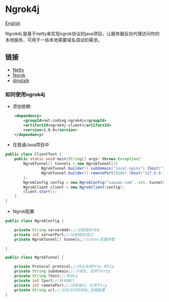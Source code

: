 # Ngrok4j
[English](./README.md)

Ngrok4j 是基于netty来实现ngrok协议的java项目，让服务器反向代理访问你的本地服务，可用于一些本地需要域名调试的需求。
## 链接
* [Netty](https://github.com/netty/netty)
* [Ngrok](https://ngrok.com/)
* [dingtalk](https://open.dingtalk.com/document/resourcedownload/http-intranet-penetration)

### 如何使用ngrok4j
* 添加依赖:
```xml
    <dependency>
        <groupId>net.coding.ngrok4j</groupId>
        <artifactId>ngrok4j-client</artifactId>
        <version>1.0.0</version>
    </dependency>
```
* 在普通Java项目中
```java
public class ClientTest {
    public static void main(String[] args) throws Exception{
        NgrokTunnel[] tunnels = new NgrokTunnel[]{
                NgrokTunnel.builder().subdomain("local-nginx").lhost("127.0.0.1").lport(80).protocol(Protocol.http).build(),
                NgrokTunnel.builder().remotePort(8306).lhost("127.0.0.1").lport(3306).protocol(Protocol.tcp).build()
        };
        NgrokConfig config = new NgrokConfig("vaiwan.com", 443, tunnels);
        NgrokClient client = new NgrokClient(config);
        client.start();
    }
}
```
* Ngrok配置
```java
public class NgrokConfig {

    private String serverAddr;//远程服务地址
    private int serverPort;//远程服务端口
    private NgrokTunnel[] tunnels;//tunnel配置参数

}

public class NgrokTunnel {

    private Protocol protocol;//协议支持http 和tcp
    private String subdomain;//子域名，仅用于http
    private String lhost;//本地ip
    private int lport;//本地端口
    private int remotePort;//远程端口，仅用于tcp
    private String url;//实际访问的地址,无需配置
}
```
